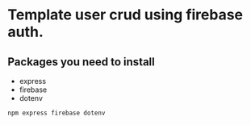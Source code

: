# Template user crud using firebase auth.

## Packages you need to install

- express
- firebase
- dotenv

`npm express firebase dotenv`

